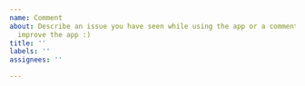 ```yaml
---
name: Comment
about: Describe an issue you have seen while using the app or a comment you have to
  improve the app :)
title: ''
labels: ''
assignees: ''

---
```



